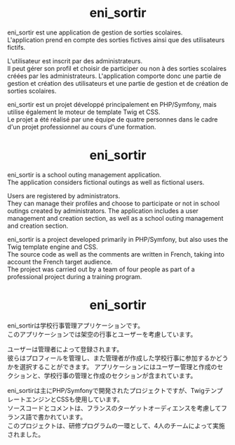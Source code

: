 <h1 align="center">eni_sortir</h1>

<p>
eni_sortir est une application de gestion de sorties scolaires.<br>
L'application prend en compte des sorties fictives ainsi que des utilisateurs fictifs.
</p>
<p>L'utilisateur est inscrit par des administrateurs.<br>
Il peut gérer son profil et choisir de participer ou non à des sorties scolaires créées par les administrateurs.
L'application comporte donc une partie de gestion et création des utilisateurs et une partie de gestion et de création de sorties scolaires.
</p>
<p>
eni_sortir est un projet développé principalement en PHP/Symfony, mais utilise également le moteur de template Twig et CSS.<br>
Le projet a été réalisé par une équipe de quatre personnes dans le cadre d'un projet professionnel au cours d'une formation.
</p>

<h1 align="center">eni_sortir</h1>

<p>
eni_sortir is a school outing management application.<br>
The application considers fictional outings as well as fictional users.
</p>
<p>
Users are registered by administrators.<br>
They can manage their profiles and choose to participate or not in school outings created by administrators.
The application includes a user management and creation section, as well as a school outing management and creation section.
</p>
<p>
eni_sortir is a project developed primarily in PHP/Symfony, but also uses the Twig template engine and CSS.<br>
  The source code as well as the comments are written in French, taking into account the French target audience.<br>
The project was carried out by a team of four people as part of a professional project during a training program.
</p>

<h1 align="center">eni_sortir</h1>

<p>
eni_sortirは学校行事管理アプリケーションです。<br>
このアプリケーションでは架空の行事とユーザーを考慮しています。
</p>
<p>
ユーザーは管理者によって登録されます。<br>
彼らはプロフィールを管理し、また管理者が作成した学校行事に参加するかどうかを選択することができます。
アプリケーションにはユーザー管理と作成のセクションと、学校行事の管理と作成のセクションが含まれています。
</p>
<p>
eni_sortirは主にPHP/Symfonyで開発されたプロジェクトですが、TwigテンプレートエンジンとCSSも使用しています。<br>
  ソースコードとコメントは、フランスのターゲットオーディエンスを考慮してフランス語で書かれています。<br>
このプロジェクトは、研修プログラムの一環として、4人のチームによって実施されました。
</p>
